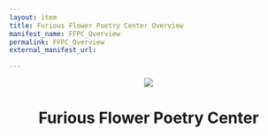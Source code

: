 ```yaml
---
layout: item
title: Furious Flower Poetry Center Overview
manifest_name: FFPC_Overview
permalink: FFPC_Overview
external_manifest_url: 

---
```

<!-- Add an essay or interpretive material below this line,
using HTML or markdown.  Do not modify this file above this line -->
<p style="text-align:center"><img src="https://www.jmu.edu/_images/furiousflower/furious-flower-logo.jpg"></img></p>
<h1 style="text-align:center">Furious Flower Poetry Center</h1
